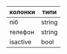 
| колонки  | типи   |
| -------- | ------ |
| піб      | string |
| телефон  | string |
| isactive | bool   |
